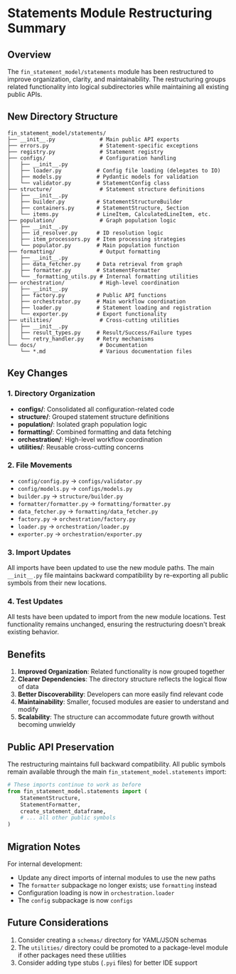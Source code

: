 # Statements Module Restructuring Summary

## Overview
The `fin_statement_model/statements` module has been restructured to improve organization, clarity, and maintainability. The restructuring groups related functionality into logical subdirectories while maintaining all existing public APIs.

## New Directory Structure

```
fin_statement_model/statements/
├── __init__.py              # Main public API exports
├── errors.py                # Statement-specific exceptions
├── registry.py              # Statement registry
├── configs/                 # Configuration handling
│   ├── __init__.py
│   ├── loader.py           # Config file loading (delegates to IO)
│   ├── models.py           # Pydantic models for validation
│   └── validator.py        # StatementConfig class
├── structure/               # Statement structure definitions
│   ├── __init__.py
│   ├── builder.py          # StatementStructureBuilder
│   ├── containers.py       # StatementStructure, Section
│   └── items.py            # LineItem, CalculatedLineItem, etc.
├── population/              # Graph population logic
│   ├── __init__.py
│   ├── id_resolver.py      # ID resolution logic
│   ├── item_processors.py  # Item processing strategies
│   └── populator.py        # Main population function
├── formatting/              # Output formatting
│   ├── __init__.py
│   ├── data_fetcher.py     # Data retrieval from graph
│   ├── formatter.py        # StatementFormatter
│   └── _formatting_utils.py # Internal formatting utilities
├── orchestration/           # High-level coordination
│   ├── __init__.py
│   ├── factory.py          # Public API functions
│   ├── orchestrator.py     # Main workflow coordination
│   ├── loader.py           # Statement loading and registration
│   └── exporter.py         # Export functionality
├── utilities/               # Cross-cutting utilities
│   ├── __init__.py
│   ├── result_types.py     # Result/Success/Failure types
│   └── retry_handler.py    # Retry mechanisms
└── docs/                    # Documentation
    └── *.md                 # Various documentation files
```

## Key Changes

### 1. Directory Organization
- **configs/**: Consolidated all configuration-related code
- **structure/**: Grouped statement structure definitions
- **population/**: Isolated graph population logic
- **formatting/**: Combined formatting and data fetching
- **orchestration/**: High-level workflow coordination
- **utilities/**: Reusable cross-cutting concerns

### 2. File Movements
- `config/config.py` → `configs/validator.py`
- `config/models.py` → `configs/models.py`
- `builder.py` → `structure/builder.py`
- `formatter/formatter.py` → `formatting/formatter.py`
- `data_fetcher.py` → `formatting/data_fetcher.py`
- `factory.py` → `orchestration/factory.py`
- `loader.py` → `orchestration/loader.py`
- `exporter.py` → `orchestration/exporter.py`

### 3. Import Updates
All imports have been updated to use the new module paths. The main `__init__.py` file maintains backward compatibility by re-exporting all public symbols from their new locations.

### 4. Test Updates
All tests have been updated to import from the new module locations. Test functionality remains unchanged, ensuring the restructuring doesn't break existing behavior.

## Benefits

1. **Improved Organization**: Related functionality is now grouped together
2. **Clearer Dependencies**: The directory structure reflects the logical flow of data
3. **Better Discoverability**: Developers can more easily find relevant code
4. **Maintainability**: Smaller, focused modules are easier to understand and modify
5. **Scalability**: The structure can accommodate future growth without becoming unwieldy

## Public API Preservation

The restructuring maintains full backward compatibility. All public symbols remain available through the main `fin_statement_model.statements` import:

```python
# These imports continue to work as before
from fin_statement_model.statements import (
    StatementStructure,
    StatementFormatter,
    create_statement_dataframe,
    # ... all other public symbols
)
```

## Migration Notes

For internal development:
- Update any direct imports of internal modules to use the new paths
- The `formatter` subpackage no longer exists; use `formatting` instead
- Configuration loading is now in `orchestration.loader`
- The `config` subpackage is now `configs`

## Future Considerations

1. Consider creating a `schemas/` directory for YAML/JSON schemas
2. The `utilities/` directory could be promoted to a package-level module if other packages need these utilities
3. Consider adding type stubs (`.pyi` files) for better IDE support 